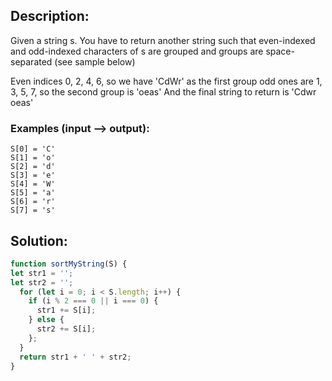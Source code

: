 ## Description:

Given a string s. You have to return another string such that even-indexed and odd-indexed characters of s are grouped and groups are space-separated (see sample below)

Even indices 0, 2, 4, 6, so we have 'CdWr' as the first group
odd ones are 1, 3, 5, 7, so the second group is 'oeas'
And the final string to return is 'Cdwr oeas'


### Examples (input --> output):
```
S[0] = 'C'
S[1] = 'o'
S[2] = 'd'
S[3] = 'e'
S[4] = 'W'
S[5] = 'a'
S[6] = 'r'
S[7] = 's'
```

 ## Solution:
 
```javascript
function sortMyString(S) {
let str1 = '';
let str2 = '';
  for (let i = 0; i < S.length; i++) {
    if (i % 2 === 0 || i === 0) {
      str1 += S[i];
    } else {
      str2 += S[i];
    };
  }
  return str1 + ' ' + str2; 
}
```